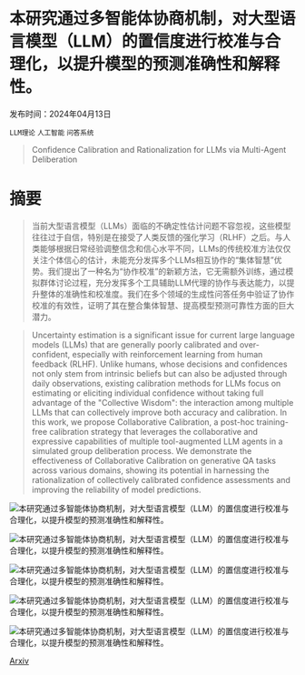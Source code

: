 # 本研究通过多智能体协商机制，对大型语言模型（LLM）的置信度进行校准与合理化，以提升模型的预测准确性和解释性。

发布时间：2024年04月13日

`LLM理论` `人工智能` `问答系统`

> Confidence Calibration and Rationalization for LLMs via Multi-Agent Deliberation

# 摘要

> 当前大型语言模型（LLMs）面临的不确定性估计问题不容忽视，这些模型往往过于自信，特别是在接受了人类反馈的强化学习（RLHF）之后。与人类能够根据日常经验调整信念和信心水平不同，LLMs的传统校准方法仅仅关注个体信心的估计，未能充分发挥多个LLMs相互协作的“集体智慧”优势。我们提出了一种名为“协作校准”的新颖方法，它无需额外训练，通过模拟群体讨论过程，充分发挥多个工具辅助LLM代理的协作与表达能力，以提升整体的准确性和校准度。我们在多个领域的生成性问答任务中验证了协作校准的有效性，证明了其在整合集体智慧、提高模型预测可靠性方面的巨大潜力。

> Uncertainty estimation is a significant issue for current large language models (LLMs) that are generally poorly calibrated and over-confident, especially with reinforcement learning from human feedback (RLHF). Unlike humans, whose decisions and confidences not only stem from intrinsic beliefs but can also be adjusted through daily observations, existing calibration methods for LLMs focus on estimating or eliciting individual confidence without taking full advantage of the "Collective Wisdom": the interaction among multiple LLMs that can collectively improve both accuracy and calibration. In this work, we propose Collaborative Calibration, a post-hoc training-free calibration strategy that leverages the collaborative and expressive capabilities of multiple tool-augmented LLM agents in a simulated group deliberation process. We demonstrate the effectiveness of Collaborative Calibration on generative QA tasks across various domains, showing its potential in harnessing the rationalization of collectively calibrated confidence assessments and improving the reliability of model predictions.

![本研究通过多智能体协商机制，对大型语言模型（LLM）的置信度进行校准与合理化，以提升模型的预测准确性和解释性。](../../../paper_images/2404.09127/x1.png)

![本研究通过多智能体协商机制，对大型语言模型（LLM）的置信度进行校准与合理化，以提升模型的预测准确性和解释性。](../../../paper_images/2404.09127/x2.png)

![本研究通过多智能体协商机制，对大型语言模型（LLM）的置信度进行校准与合理化，以提升模型的预测准确性和解释性。](../../../paper_images/2404.09127/x3.png)

![本研究通过多智能体协商机制，对大型语言模型（LLM）的置信度进行校准与合理化，以提升模型的预测准确性和解释性。](../../../paper_images/2404.09127/diagrams.png)

![本研究通过多智能体协商机制，对大型语言模型（LLM）的置信度进行校准与合理化，以提升模型的预测准确性和解释性。](../../../paper_images/2404.09127/ablation.png)

[Arxiv](https://arxiv.org/abs/2404.09127)